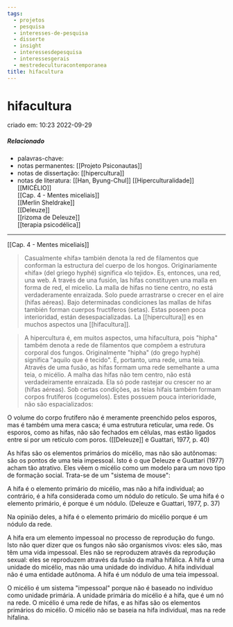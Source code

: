 ```yaml
---
tags:
  - projetos
  - pesquisa
  - interesses-de-pesquisa
  - disserte
  - insight
  - interessesdepesquisa
  - interessesgerais
  - mestredeculturacontemporanea
title: hifacultura
---
```


# hifacultura

criado em: 10:23 2022-09-29

##### Relacionado

- palavras-chave: 
- notas permanentes: [[Projeto Psiconautas]] 
- notas de dissertação: [[hipercultura]]
- notas de literatura: [[Han, Byung-Chul]] [[Hiperculturalidade]]  
[[MICÉLIO]]  
[[Cap. 4 - Mentes miceliais]]  
[[Merlin Sheldrake]]  
[[Deleuze]]  
[[rizoma de Deleuze]]  
[[terapia psicodélica]]

---

[[Cap. 4 - Mentes miceliais]]

> Casualmente «hifa» también denota la red de filamentos que conforman la estructura del cuerpo de los hongos. Originariamente «hifa» (del griego hyphé) significa «lo tejido». Es, entonces, una red, una web. A través de una fusión, las hifas constituyen una malla en forma de red, el micelio. La malla de hifas no tiene centro, no está verdaderamente enraizada. Solo puede arrastrarse o crecer en el aire (hifas aéreas). Bajo determinadas condiciones las mallas de hifas también forman cuerpos fructíferos (setas). Estas poseen poca interioridad, están desespacializadas. La [[hipercultura]] es en muchos aspectos una [[hifacultura]].

>A hipercultura é, em muitos aspectos, uma hifacultura, pois "hipha" também denota a rede de filamentos que compõem a estrutura corporal dos fungos. Originalmente "hipha" (do grego hyphé) significa "aquilo que é tecido". É, portanto, uma rede, uma teia. Através de uma fusão, as hifas formam uma rede semelhante a uma teia, o micélio. A malha das hifas não tem centro, não está verdadeiramente enraizada. Ela só pode rastejar ou crescer no ar (hifas aéreas). Sob certas condições, as teias hifais também formam corpos frutíferos (cogumelos). Estes possuem pouca interioridade, não são espacializados:

O volume do corpo frutífero não é meramente preenchido pelos esporos, mas é também uma mera casca; é uma estrutura reticular, uma rede. Os esporos, como as hifas, não são fechados em células, mas estão ligados entre si por um retículo com poros. ([[Deleuze]] e Guattari, 1977, p. 40)

As hifas são os elementos primários do micélio, mas não são autônomas: são os pontos de uma teia impessoal. Isto é o que Deleuze e Guattari (1977) acham tão atrativo. Eles vêem o micélio como um modelo para um novo tipo de formação social. Trata-se de um "sistema de mouse":

A hifa é o elemento primário do micélio, mas não a hifa individual; ao contrário, é a hifa considerada como um nódulo do retículo. Se uma hifa é o elemento primário, é porque é um nódulo. (Deleuze e Guattari, 1977, p. 37)

Na opinião deles, a hifa é o elemento primário do micélio porque é um nódulo da rede.

A hifa era um elemento impessoal no processo de reprodução do fungo. Isto não quer dizer que os fungos não são organismos vivos: eles são, mas têm uma vida impessoal. Eles não se reproduzem através da reprodução sexual: eles se reproduzem através da fusão da malha hifálica. A hifa é uma unidade do micélio, mas não uma unidade do indivíduo. A hifa individual não é uma entidade autônoma. A hifa é um nódulo de uma teia impessoal.

O micélio é um sistema "impessoal" porque não é baseado no indivíduo como unidade primária. A unidade primária do micélio é a hifa, que é um nó na rede. O micélio é uma rede de hifas, e as hifas são os elementos primários do micélio. O micélio não se baseia na hifa individual, mas na rede hifalina.
